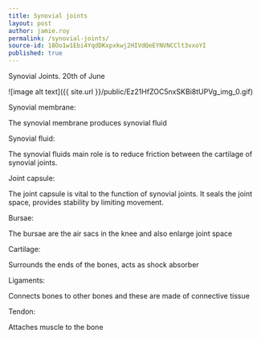 ```yaml
---
title: Synovial joints
layout: post
author: jamie.roy
permalink: /synovial-joints/
source-id: 18Oo1w1Ebi4YqdDKxpxkwj2HIVdQeEYNVNCClt3vxoYI
published: true
---
```

Synovial Joints.             20th of June

![image alt text]({{ site.url }}/public/Ez21HfZOC5nxSKBi8tUPVg_img_0.gif)

Synovial membrane:

The synovial membrane produces synovial fluid

Synovial fluid:

The synovial fluids main role is to reduce friction between the cartilage of synovial joints.

Joint capsule:

The joint capsule is vital to the function of synovial joints. It seals the joint space, provides stability by limiting movement.

Bursae:

The bursae are the air sacs in the knee and also enlarge joint space

Cartilage:

Surrounds the ends of the bones, acts as shock absorber

Ligaments:

Connects bones to other bones and these are made of connective tissue

Tendon:

Attaches muscle to the bone

